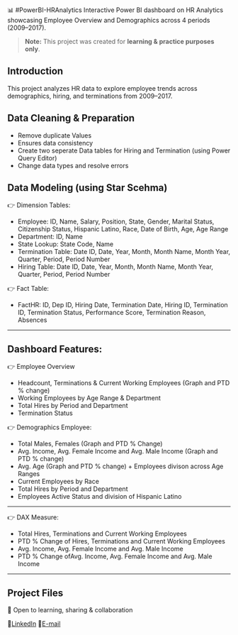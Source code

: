 📊 #PowerBI-HRAnalytics
Interactive Power BI dashboard on HR Analytics showcasing Employee Overview and Demographics across 4 periods (2009–2017).

> **Note:** This project was created for **learning & practice purposes only**.

## Introduction
This project analyzes HR data to explore employee trends across demographics, hiring, and terminations from 2009–2017.

## Data Cleaning & Preparation
- Remove duplicate Values
- Ensures data consistency
- Create two seperate Data tables for Hiring and Termination (using Power Query Editor)
- Change data types and resolve errors

## Data Modeling (using Star Scehma)
👉 Dimension Tables:
- Employee: ID, Name, Salary, Position, State, Gender, Marital Status, Citizenship Status, Hispanic Latino, Race, Date of Birth, Age, Age Range
- Department: ID, Name
- State Lookup: State Code, Name
- Termination Table: Date ID, Date, Year, Month, Month Name, Month Year, Quarter, Period, Period Number
- Hiring Table: Date ID, Date, Year, Month, Month Name, Month Year, Quarter, Period, Period Number

👉 Fact Table:
- FactHR: ID, Dep ID, Hiring Date, Termination Date, Hiring ID, Termination ID, Termination Status, Performance Score, Termination Reason, Absences

---

## Dashboard Features:
👉 Employee Overview
- Headcount, Terminations & Current Working Employees (Graph and PTD % change)
- Working Employees by Age Range & Department
- Total Hires by Period and Department
- Termination Status

👉 Demographics Employee:
- Total Males, Females (Graph and PTD % Change)
- Avg. Income, Avg. Female Income and Avg. Male Income (Graph and PTD % change)
- Avg. Age (Graph and PTD % change) + Employees divison across Age Ranges
- Current Employees by Race
- Total Hires by Period and Department
- Employees Active Status and division of Hispanic Latino

---
👉 DAX Measure:
- Total Hires, Terminations and Current Working Employees
- PTD % Change of Hires, Terminations and Current Working Employees 
- Avg. Income, Avg. Female Income and Avg. Male Income
- PTD % Change ofAvg. Income, Avg. Female Income and Avg. Male Income
---

## Project Files




👯 Open to learning, sharing & collaboration

🌱[LinkedIn](#https://www.linkedin.com/in/ayeshabatool160/)
🌱[E-mail](mailto:ayeshabatool160@gmail.com)

